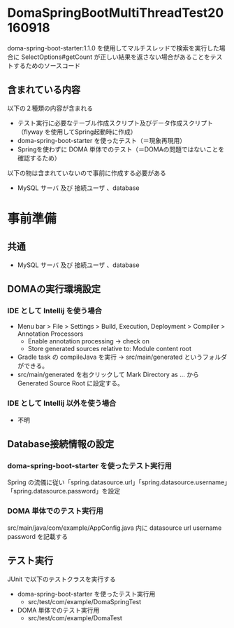 # DomaSpringBootMultiThreadTest20160918
doma-spring-boot-starter:1.1.0 を使用してマルチスレッドで検索を実行した場合に SelectOptions#getCount が正しい結果を返さない場合があることをテストするためのソースコード
## 含まれている内容
以下の２種類の内容が含まれる
* テスト実行に必要なテーブル作成スクリプト及びデータ作成スクリプト（flyway を使用してSpring起動時に作成）
* doma-spring-boot-starter を使ったテスト（＝現象再現用）
* Springを使わずに DOMA 単体でのテスト（＝DOMAの問題ではないことを確認するため）

以下の物は含まれていないので事前に作成する必要がある
* MySQL サーバ 及び 接続ユーザ 、database

# 事前準備
## 共通
* MySQL サーバ 及び 接続ユーザ 、database

## DOMAの実行環境設定
### IDE として Intellij を使う場合
* Menu bar > File > Settings > Build, Execution, Deployment > Compiler > Annotation Processors
    * Enable annotation processing -> check on
    * Store generated sources relative to: Module content root
* Gradle task の compileJava を実行 -> src/main/generated というフォルダができる。
* src/main/generated を右クリックして Mark Directory as ... から Generated Source Root に設定する。

### IDE として Intellij 以外を使う場合
* 不明

## Database接続情報の設定
### doma-spring-boot-starter を使ったテスト実行用
Spring の流儀に従い「spring.datasource.url」「spring.datasource.username」「spring.datasource.password」を設定
### DOMA 単体でのテスト実行用
src/main/java/com/example/AppConfig.java 内に datasource url username password を記載する
## テスト実行
JUnit で以下のテストクラスを実行する
* doma-spring-boot-starter を使ったテスト実行用
    * src/test/com/example/DomaSpringTest
* DOMA 単体でのテスト実行用
    * src/test/com/example/DomaTest
